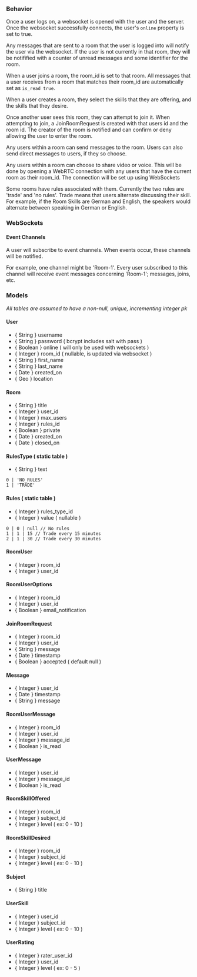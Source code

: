 ### Behavior
Once a user logs on, a websocket is opened with the user and the server.  Once
the websocket successfully connects, the user's `online` property is set to
true.  

Any messages that are sent to a room that the user is logged into will notify
the user via the websocket.  If the user is not currently in that room, they
will be notifified with a counter of unread messages and some identifier
for the room.  

When a user joins a room, the room\_id is set to that room.  All messages that
a user receives from a room that matches their room\_id are automatically set
as `is_read true`.  

When a user creates a room, they select the skills that they are offering, and
the skills that they desire.  

Once another user sees this room, they can attempt to join it.  When attempting
to join, a JoinRoomRequest is created with that users id and the room id.  The
creator of the room is notified and can confirm or deny allowing the user to
enter the room.  

Any users within a room can send messages to the room.  Users can also send
direct messages to users, if they so choose.  

Any users within a room can choose to share video or voice.  This will be done
by opening a WebRTC connection with any users that have the current room as 
their room\_id.  The connection will be set up using WebSockets

Some rooms have rules associated with them.  Currently the two rules are
'trade' and 'no rules'.  Trade means that users alternate discussing their
skill.  For example, if the Room Skills are German and English, the speakers
would alternate between speaking in German or English.


### WebSockets
#### Event Channels
A user will subscribe to event channels.  When events occur, these channels
will be notified.

For example, one channel might be 'Room-1'.  Every user subscribed to this
channel will receive event messages concerning 'Room-1'; messages, joins,
etc.


### Models
_All tables are assumed to have a non-null, unique, incrementing integer pk_

#### User
* { String } username
* { String } password ( bcrypt includes salt with pass )
* { Boolean } online ( will only be used with websockets )
* { Integer } room\_id ( nullable, is updated via websocket )
* { String } first\_name
* { String } last\_name
* { Date } created\_on
* { Geo } location

#### Room
* { String } title
* { Integer } user\_id
* { Integer } max\_users
* { Integer } rules\_id
* { Boolean } private
* { Date } created\_on
* { Date } closed\_on

#### RulesType ( static table )
* { String } text

```
0 | 'NO_RULES'
1 | 'TRADE'
```

#### Rules ( static table )
* { Integer } rules\_type\_id
* { Integer } value ( nullable )

```
0 | 0 | null // No rules
1 | 1 | 15 // Trade every 15 minutes
2 | 1 | 30 // Trade every 30 minutes
```

#### RoomUser
* { Integer } room\_id
* { Integer } user\_id

#### RoomUserOptions
* { Integer } room\_id
* { Integer } user\_id
* { Boolean } email\_notification

#### JoinRoomRequest
* { Integer } room\_id
* { Integer } user\_id
* { String } message
* { Date } timestamp
* { Boolean } accepted ( default null )

#### Message
* { Integer } user\_id
* { Date } timestamp
* { String } message

#### RoomUserMessage
* { Integer } room\_id
* { Integer } user\_id
* { Integer } message\_id
* { Boolean } is\_read

#### UserMessage
* { Integer } user\_id
* { Integer } message\_id
* { Boolean } is\_read

#### RoomSkillOffered
* { Integer } room\_id
* { Integer } subject\_id
* { Integer } level ( ex: 0 - 10 )

#### RoomSkillDesired
* { Integer } room\_id
* { Integer } subject\_id
* { Integer } level ( ex: 0 - 10 )

#### Subject
* { String } title

#### UserSkill
* { Integer } user\_id
* { Integer } subject\_id
* { Integer } level ( ex: 0 - 10 )

#### UserRating
* { Integer } rater\_user\_id
* { Integer } user\_id
* { Integer } level ( ex: 0 - 5 )

